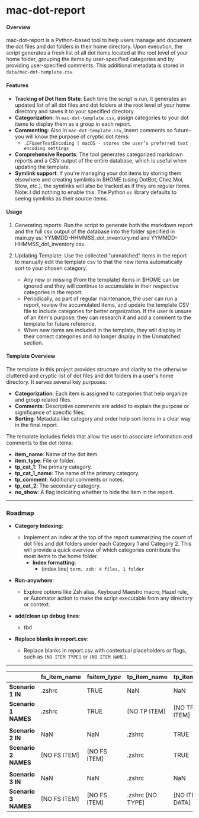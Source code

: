 # mac-dot-report

#### Overview

mac-dot-report is a Python-based tool to help users manage and document the dot files and dot folders in their home directory. Upon execution, the script generates a fresh list of all dot items located at the root level of your home folder, grouping the items by user-specified categories and by providing user-specified comments. This additional metadata is stored in `data/mac-dot-template.csv`.

#### Features

- **Tracking of Dot Item State**: Each time the script is run, it generates an updated list of all dot files and dot folders at the root level of your home directory and saves it to your specified directory.
- **Categorization**: In `mac-dot-template.csv`, assign categories to your dot items to display them as a group in each report.
- **Commenting**: Also in `mac-dot-template.csv`, insert comments so future-you will know the purpose of cryptic dot items:
  - `.CFUserTextEncoding | macOS - stores the user’s preferred text encoding settings`
- **Comprehensive Reports**: The tool generates categorized markdown reports and a CSV output of the entire database, which is useful when updating the template.
- **Symlink support**: If you're managing your dot items by storing them elsewhere and creating symlinks in $HOME (using DotBot, Chez Moi, Stow, etc.), the symlinks will also be tracked as if they are regular items. Note: I did nothing to enable this. The Python `os` library defaults to seeing symlinks as their source items.

#### Usage

1. Generating reports: Run the script to generate both the markdown report and the full csv output of the database into the folder specified in main.py as: YYMMDD-HHMMSS_dot_inventory.md and YYMMDD-HHMMSS_dot_inventory.csv.

2. Updating Template: Use the collected "unmatched" items in the report to manually edit the template csv to that the new items automatically sort to your chosen category.
   - Any new or missing (from the template) items in $HOME can be ignored and they will continue to accumulate in their respective categories in the report.
   - Periodically, as part of regular maintenance, the user can run a report, review the accumulated items, and update the template CSV file to include categories for better organization. If the user is unsure of an item's purpose, they can research it and add a comment to the template for future reference.
   - When new items are included in the template, they will display in their correct categories and no longer display in the Unmatched section.

#### Template Overview

The template in this project provides structure and clarity to the otherwise cluttered and cryptic list of dot files and dot folders in a user's home directory. It serves several key purposes:

- **Categorization**: Each item is assigned to categories that help organize and group related files.
- **Comments**: Descriptive comments are added to explain the purpose or significance of specific files.
- **Sorting**: Metadata like category and order help sort items in a clear way in the final report.

The template includes fields that allow the user to associate information and comments to the dot items:

- **item_name**: Name of the dot item.
- **item_type**: File or folder.
- **tp_cat_1**: The primary category.
- **tp_cat_1_name**: The name of the primary category.
- **tp_comment**: Additional comments or notes.
- **tp_cat_2**: The secondary category.
- **no_show**: A flag indicating whether to hide the item in the report.

---

### Roadmap

- **Category Indexing**:

  - Implement an index at the top of the report summarizing the count of dot files and dot folders under each Category 1 and Category 2. This will provide a quick overview of which categories contribute the most items to the home folder.
    - **Index formatting**:
      - (index line) `term, zsh: 4 files, 1 folder`

- **Run-anywhere**:

  - Explore options like Zsh alias, Keyboard Maestro macro, Hazel rule, or Automator action to make the script executable from any directory or context.

- **add/clean up debug lines**:

  - tbd

- **Replace blanks in report.csv**:
  - Replace blanks in report.csv with contextual placeholders or flags, such as `[NO ITEM TYPE]` or `[NO ITEM NAME]`.

---

|                      | **fs\_item_name** | **fs*item\_type*** | **tp\_item\_name** | **tp\_item\_type** | **item\_name**    | **item\_type**  |
| -------------------- | ---------------- | ----------------- | ---------------- | ---------------- | ---------------- | -------------- |
| **Scenario 1 IN**    | .zshrc           | TRUE              | NaN              | NaN              |                  |                |
| **Scenario 1 NAMES** | .zshrc           | TRUE              | [NO TP ITEM]     | [NO TP ITEM]     | .zshrc           | TRUE           |
|                      |                  |                   |                  |                  |                  |                |
| **Scenario 2 IN**    | NaN              | NaN               | .zshrc           | TRUE             |                  |                |
| **Scenario 2 NAMES** | [NO FS ITEM]     | [NO FS ITEM]      | .zshrc           | TRUE             | .zshrc           | TRUE           |
|                      |                  |                   |                  |                  |                  |                |
| **Scenario 3 IN**    | NaN              | NaN               | .zshrc           | NaN              |                  |                |
| **Scenario 3 NAMES** | [NO FS ITEM]     | [NO FS ITEM]      | .zshrc [NO TYPE] | [NO ITEM DATA]   | .zshrc [NO TYPE] | [NO ITEM DATA] |
